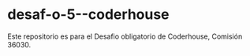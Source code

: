 # desaf-o-5--coderhouse
Este repositorio es para el Desafio obligatorio de Coderhouse, Comisión 36030.
